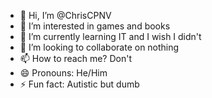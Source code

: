 - 👋 Hi, I’m @ChrisCPNV
- 👀 I’m interested in games and books
- 🌱 I’m currently learning IT and I wish I didn't
- 💞️ I’m looking to collaborate on nothing
- 📫 How to reach me? Don't
- 😄 Pronouns: He/Him
- ⚡ Fun fact: Autistic but dumb

<!---
ChrisCPNV/ChrisCPNV is a ✨ special ✨ repository because its `README.md` (this file) appears on your GitHub profile.
You can click the Preview link to take a look at your changes.
--->
